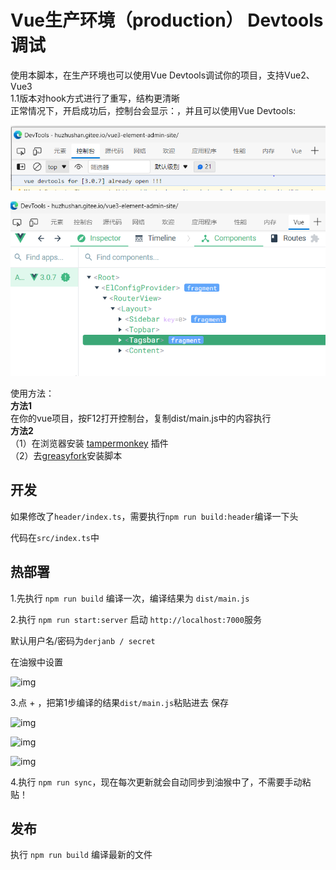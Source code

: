 # Vue生产环境（production） Devtools 调试 

使用本脚本，在生产环境也可以使用Vue Devtools调试你的项目，支持Vue2、Vue3  
1.1版本对hook方式进行了重写，结构更清晰  
正常情况下，开启成功后，控制台会显示：，并且可以使用Vue Devtools:

![img](.github/img_6.png)

![img](.github/img_7.png)


使用方法：    
**方法1**  
在你的vue项目，按F12打开控制台，复制dist/main.js中的内容执行  
**方法2**  
（1）在浏览器安装 [tampermonkey](https://www.tampermonkey.net/) 插件  
（2）去[greasyfork](https://greasyfork.org/zh-CN/scripts/443634-vue%E7%94%9F%E4%BA%A7%E7%8E%AF%E5%A2%83-production-devtools-%E8%B0%83%E8%AF%95)安装脚本  

## 开发

如果修改了`header/index.ts`，需要执行`npm run build:header`编译一下头

代码在`src/index.ts`中

## 热部署

1.先执行 `npm run build` 编译一次，编译结果为 `dist/main.js`

2.执行 `npm run start:server` 启动 `http://localhost:7000`服务

默认用户名/密码为`derjanb / secret`

在油猴中设置

![img](.github/img_4.png)


3.点 + ，把第1步编译的结果`dist/main.js`粘贴进去 保存

![img](.github/img_5.png)

![img](.github/img_2.png)

![img](.github/img_3.png)

4.执行 `npm run sync`，现在每次更新就会自动同步到油猴中了，不需要手动粘贴！

## 发布

执行 `npm run build` 编译最新的文件
